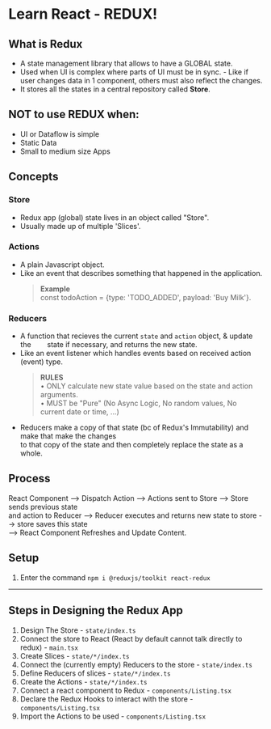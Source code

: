 # Learn React - REDUX!

## What is Redux

- A state management library that allows to have a GLOBAL state.
- Used when UI is complex where parts of UI must be in sync.
  \- Like if user changes data in 1 component, others must also reflect the changes. <br/>
- It stores all the states in a central repository called **Store**.

## NOT to use REDUX when:

- UI or Dataflow is simple
- Static Data
- Small to medium size Apps

## Concepts

### Store

- Redux app (global) state lives in an object called "Store".
- Usually made up of multiple 'Slices'.

### Actions

- A plain Javascript object.
- Like an event that describes something that happened in the application. <br />
  > **Example** <br/>
  > const todoAction = {type: 'TODO_ADDED', payload: 'Buy Milk'}. <br />

### Reducers

- A function that recieves the current `state` and `action` object, & update the
    state if necessary, and returns the new state.
- Like an event listener which handles events based on received action (event) type.
  > **RULES** <br />
  > • ONLY calculate new state value based on the state and action arguments. <br />
  > • MUST be "Pure" (No Async Logic, No random values, No current date or time, ...) <br />
- Reducers make a copy of that state (bc of Redux's Immutability) and make that make the changes <br/>
  to that copy of the state and then completely replace the state as a whole.

## Process

React Component --> Dispatch Action --> Actions sent to Store --> Store sends previous state <br />
and action to Reducer --> Reducer executes and returns new state to store --> store saves this state <br/> --> React Component Refreshes and Update Content.

## Setup

1. Enter the command `npm i @reduxjs/toolkit react-redux`

---

## Steps in Designing the Redux App

1. Design The Store - `state/index.ts`
2. Connect the store to React (React by default cannot talk directly to redux) - `main.tsx`
3. Create Slices - `state/*/index.ts`
4. Connect the (currently empty) Reducers to the store - `state/index.ts`
5. Define Reducers of slices - `state/*/index.ts`
6. Create the Actions - `state/*/index.ts`
7. Connect a react component to Redux - `components/Listing.tsx`
8. Declare the Redux Hooks to interact with the store - `components/Listing.tsx`
9. Import the Actions to be used - `components/Listing.tsx`
